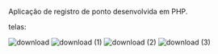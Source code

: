 Aplicação de registro de ponto desenvolvida em PHP.

telas:

![download](https://github.com/matheus0810/projeto-registro-de-ponto/assets/97914922/7f240ac6-c9a7-4eb8-86f1-42592b281392)
![download (1)](https://github.com/matheus0810/projeto-registro-de-ponto/assets/97914922/efde613c-bf95-4879-b079-e29a7a3036b4)
![download (2)](https://github.com/matheus0810/projeto-registro-de-ponto/assets/97914922/c4427638-c021-4d53-85c3-19efd3cd700f)
![download (3)](https://github.com/matheus0810/projeto-registro-de-ponto/assets/97914922/e2718b7e-82a9-4ec4-9913-b860b708ff76)
